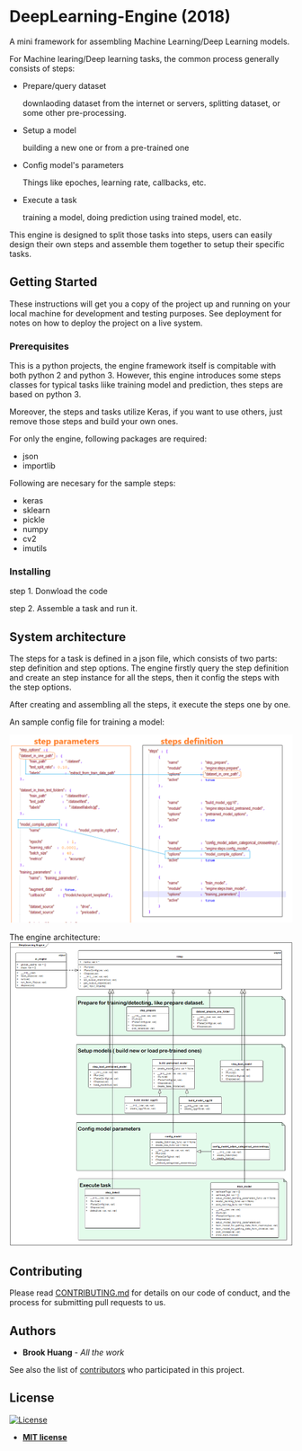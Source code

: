 # DeepLearning-Engine (2018)
A mini framework for assembling Machine Learning/Deep Learning models. 

For Machine learing/Deep learning tasks, the common process generally consists of steps: 

* Prepare/query dataset

    downlaoding dataset from the internet or servers, splitting dataset, or some other pre-processing.
  
* Setup a model

    building a new one or from a pre-trained one
  
* Config model's parameters

    Things like epoches, learning rate, callbacks, etc.
  
* Execute a task

    training a model, doing prediction using trained model, etc.

This engine is designed to split those tasks into steps, users can easily design their own steps and assemble them together to setup their specific tasks.

## Getting Started

These instructions will get you a copy of the project up and running on your local machine for development and testing purposes. See deployment for notes on how to deploy the project on a live system.

### Prerequisites

This is a python projects, the engine framework itself is compitable with both python 2 and python 3. However, this engine introduces some steps classes for typical tasks liike training model and prediction, thes steps are based on python 3. 

Moreover, the steps and tasks utilize Keras, if you want to use others, just remove those steps and build your own ones.

For only the engine, following packages are required:

  * json
  * importlib

Following are necesary for the sample steps:

  * keras
  * sklearn
  * pickle
  * numpy
  * cv2
  * imutils

### Installing
step 1. Donwload the code

step 2. Assemble a task and run it.

## System architecture
The steps for a task is defined in a json file, which consists of two parts: step definition and step options. The engine firstly query the step definition and create an step instance for all the steps, then it config the steps with the step options.

After creating and assembling all the steps, it execute the steps one by one. 

An sample config file for training a model:

![step config](https://github.com/Borrk/DeepLearning-Engine/raw/master/doc/step-config-file.png)

The engine architecture:
![Engine](https://github.com/Borrk/DeepLearning-Engine/raw/master/doc/System-Architecture.png)

## Contributing

Please read [CONTRIBUTING.md](https://gist.github.com/PurpleBooth/b24679402957c63ec426) for details on our code of conduct, and the process for submitting pull requests to us.

## Authors

* **Brook Huang** - *All the work*

See also the list of [contributors](https://github.com/Borrk/Enzyme-labeled-instrument.git/contributors) who participated in this project.

## License
[![License](http://img.shields.io/:license-mit-blue.svg?style=flat-square)](http://badges.mit-license.org)

- **[MIT license](http://opensource.org/licenses/mit-license.php)**

